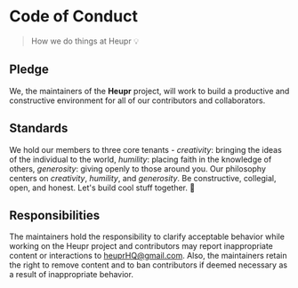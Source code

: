 # Code of Conduct

> How we do things at Heupr :bulb:

## Pledge

We, the maintainers of the **Heupr** project, will work to build a productive and constructive environment for all of our contributors and collaborators.

## Standards

We hold our members to three core tenants - _creativity_: bringing the ideas of the individual to the world, _humility_: placing faith in the knowledge of others, _generosity_: giving openly to those around you. Our philosophy centers on _creativity_, _humility_, and _generosity_. Be constructive, collegial, open, and honest. Let's build cool stuff together. :beers:

## Responsibilities

The maintainers hold the responsibility to clarify acceptable behavior while working on the Heupr project and contributors may report inappropriate content or interactions to heuprHQ@gmail.com. Also, the maintainers retain the right to remove content and to ban contributors if deemed necessary as a result of inappropriate behavior.
